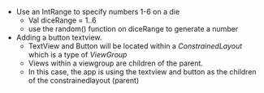 - Use an IntRange to specify numbers 1-6 on a die
	- Val diceRange = 1..6
	- use the random() function on diceRange to generate a number
- Adding a button textview. 
	- TextView and Button will be located within a *ConstrainedLayout* which is a type of *ViewGroup* 
	- Views within a viewgroup are children of the parent. 
	- In this case, the app is using the textview and button as the children of the constrainedlayout (parent)
